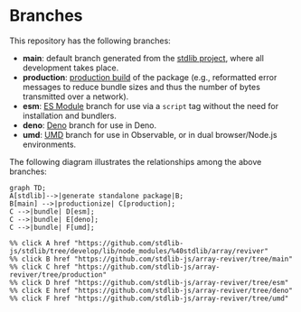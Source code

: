 <!--

@license Apache-2.0

Copyright (c) 2022 The Stdlib Authors.

Licensed under the Apache License, Version 2.0 (the "License");
you may not use this file except in compliance with the License.
You may obtain a copy of the License at

    http://www.apache.org/licenses/LICENSE-2.0

Unless required by applicable law or agreed to in writing, software
distributed under the License is distributed on an "AS IS" BASIS,
WITHOUT WARRANTIES OR CONDITIONS OF ANY KIND, either express or implied.
See the License for the specific language governing permissions and
limitations under the License.

-->

# Branches

This repository has the following branches:

-   **main**: default branch generated from the [stdlib project][stdlib-url], where all development takes place.
-   **production**: [production build][production-url] of the package (e.g., reformatted error messages to reduce bundle sizes and thus the number of bytes transmitted over a network).
-   **esm**: [ES Module][esm-url] branch for use via a `script` tag without the need for installation and bundlers.
-   **deno**: [Deno][deno-url] branch for use in Deno.
-   **umd**: [UMD][umd-url] branch for use in Observable, or in dual browser/Node.js environments.

The following diagram illustrates the relationships among the above branches:

```mermaid
graph TD;
A[stdlib]-->|generate standalone package|B;
B[main] -->|productionize| C[production];
C -->|bundle| D[esm];
C -->|bundle| E[deno];
C -->|bundle| F[umd];

%% click A href "https://github.com/stdlib-js/stdlib/tree/develop/lib/node_modules/%40stdlib/array/reviver"
%% click B href "https://github.com/stdlib-js/array-reviver/tree/main"
%% click C href "https://github.com/stdlib-js/array-reviver/tree/production"
%% click D href "https://github.com/stdlib-js/array-reviver/tree/esm"
%% click E href "https://github.com/stdlib-js/array-reviver/tree/deno"
%% click F href "https://github.com/stdlib-js/array-reviver/tree/umd"
```

[stdlib-url]: https://github.com/stdlib-js/stdlib/tree/develop/lib/node_modules/%40stdlib/array/reviver
[production-url]: https://github.com/stdlib-js/array-reviver/tree/production
[deno-url]: https://github.com/stdlib-js/array-reviver/tree/deno
[umd-url]: https://github.com/stdlib-js/array-reviver/tree/umd
[esm-url]: https://github.com/stdlib-js/array-reviver/tree/esm